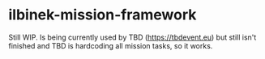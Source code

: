 # ilbinek-mission-framework

Still WIP. Is being currently used by TBD (https://tbdevent.eu) but still isn't finished and TBD is hardcoding all mission tasks, so it works.